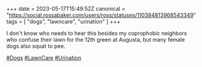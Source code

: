 +++
date = 2023-05-17T15:49:52Z
canonical = "https://social.rossabaker.com/users/ross/statuses/110384813968543349"
tags = [ "dogs", "lawncare", "urination" ]
+++

<p>I don&#39;t know who needs to hear this besides my coprophobic neighbors who confuse their lawn for the 12th green at Augusta, but many female dogs also squat to pee.</p><p><a href="https://social.rossabaker.com/tags/Dogs" class="mention hashtag" rel="tag">#<span>Dogs</span></a> <a href="https://social.rossabaker.com/tags/LawnCare" class="mention hashtag" rel="tag">#<span>LawnCare</span></a> <a href="https://social.rossabaker.com/tags/Urination" class="mention hashtag" rel="tag">#<span>Urination</span></a></p>
